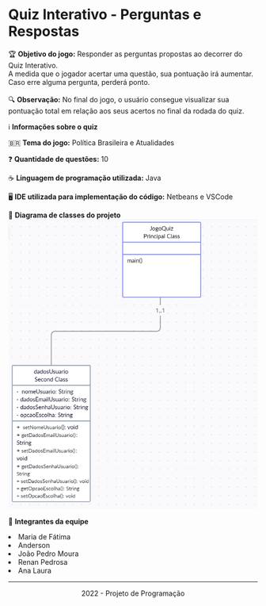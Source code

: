 # Quiz Interativo - Perguntas e Respostas

🏆 <b>Objetivo do jogo:</b> Responder as perguntas propostas ao decorrer do Quiz Interativo. 
<br>
A medida que o jogador acertar uma questão, sua pontuação irá aumentar. Caso erre alguma pergunta, perderá ponto.  
<br>
🔍 <b>Observação:</b> No final do jogo, o usuário consegue visualizar sua pontuação total em relação aos seus acertos no final da rodada do quiz. 
<br>

ℹ️ <b>Informações sobre o quiz</b>

🇧🇷 <b>Tema do jogo:</b> Política Brasileira e Atualidades 

❓ <b>Quantidade de questões:</b> 10

☕ <b>Linguagem de programação utilizada:</b> Java 

🖥️ <b>IDE utilizada para implementação do código:</b> Netbeans e VSCode

📝 <b>Diagrama de classes do projeto</b>
<img src="DiagramaClassesJogoQuiz.PNG">

👥 <b>Integrantes da equipe</b>
<br>
<li>Maria de Fátima</li>
<li>Anderson</li>
<li>João Pedro Moura</li>
<li>Renan Pedrosa</li>
<li>Ana Laura</li>
<hr>
<p align="center">2022 - Projeto de Programação</p>
